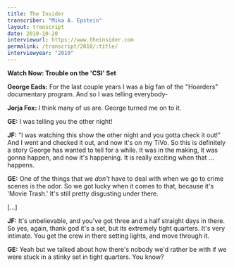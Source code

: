 ```yaml
---
title: The Insider
transcriber: "Mika A. Epstein"
layout: transcript
date: 2010-10-20
interviewurl: https://www.theinsider.com
permalink: /transcript/2010/:title/
interviewyear: "2010"
---
```


**Watch Now: Trouble on the 'CSI' Set**

**George Eads:** For the last couple years I was a big fan of the "Hoarders" documentary program. And so I was telling everybody-

**Jorja Fox:** I think many of us are. George turned me on to it.

**GE:** I was telling you the other night!

**JF:** "I was watching this show the other night and you gotta check it out!" And I went and checked it out, and now it's on my TiVo. So this is definitely a story George has wanted to tell for a while. It was in the making, it was gonna happen, and now it's happening. It is really exciting when that ... happens.

**GE:** One of the things that we *don't* have to deal with when we go to crime scenes is the odor. So we got lucky when it comes to that, because it's 'Movie Trash.' It's still pretty disgusting under there.

[...]

**JF:** It's unbelievable, and you've got three and a half straight days in there. So yes, again, thank god it's a set, but its extremely tight quarters. It's very intimate. You get the crew in there setting lights, and move through it.

**GE:** Yeah but we talked about how there's nobody we'd rather be with if we were stuck in a stinky set in tight quarters. You know?

